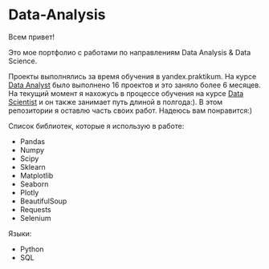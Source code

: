 # Data-Analysis

Всем привет! 

Это мое портфолио с работами по направлениям Data Analysis & Data Science. 

Проекты выполнялись за время обучения в yandex.praktikum. 
На курсе [Data Analyst](https://praktikum.yandex.ru/data-analyst/) было выполнено 16 проектов и это заняло более 6 месяцев. На текущий момент я нахожусь в процессе обучения на курсе [Data Scientist](https://praktikum.yandex.ru/data-scientist/) и он также занимает путь длиной в полгода:). В этом репозитории я оставлю часть своих работ. Надеюсь вам понравится:)

Список библиотек, которые я использую в работе:
- Pandas
- Numpy
- Scipy
- Sklearn
- Matplotlib
- Seaborn
- Plotly
- BeautifulSoup
- Requests
- Selenium

Языки:
- Python
- SQL
